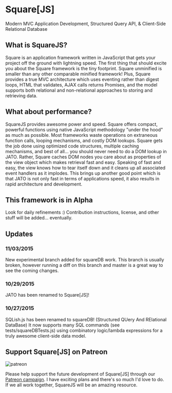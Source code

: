 # Square[JS]
Modern MVC Application Development, Structured Query API, & Client-Side Relational Database

## What is SquareJS?
Square is an application framework written in JavaScript that gets your project off the ground with lightning speed. The first thing that should excite you about the Square framework is the tiny footprint.  Square unminified is smaller than any other comparable minified framework!  Plus, Square provides a true MVC architecture which uses eventing rather than digest loops, HTML that validates, AJAX calls returns Promises, and the model supports both relational and non-relational approaches to storing and retrieving data.

## What about performance?
SquareJS provides awesome power and speed.  Square offers compact, powerful functions using native JavaScript methodology "under the hood" as much as possible. Most frameworks waste operations on extraneous function calls, looping mechanisms, and costly DOM lookups.  Square gets the job done using optimized code structures, multiple caching mechanisms, and best of all... you should never need to do a DOM lookup in JATO.  Rather, Square caches DOM nodes you care about as properties of the view object which makes retrieval fast and easy.  Speaking of fast and easy, the view knows how to tear itself down and it cleans up all associated event handlers as it implodes.  This brings up another good point which is that JATO is not only fast in terms of applications speed, it also results in rapid architecture and development.

## This framework is in Alpha
Look for daily refinements :)
Contribution instructions, license, and other stuff will be added... eventually.

## Updates
### 11/03/2015
New experimental branch added for squareDB work. This branch is usually broken, however running a diff on this branch and master is a great way to see the coming changes.

### 10/29/2015
JATO has been renamed to Square[JS]!

### 10/27/2015
SQLish.js has been renamed to squareDB! (Structured QUery And RElational DataBase) It now supports many SQL commands (see tests/squareDBTests.js) using combinatory logic/lambda expressions for a truly awesome client-side data model.

## Support Square[JS] on Patreon

![patreon](http://www.blujagu.com/images/patreon.png)

Please help support the future development of Square[JS] through our [Patreon campaign](https://www.patreon.com/squarejs). I have exciting plans and there's so much I'd love to do. If we all work together, SquareJS will be an amazing resource.